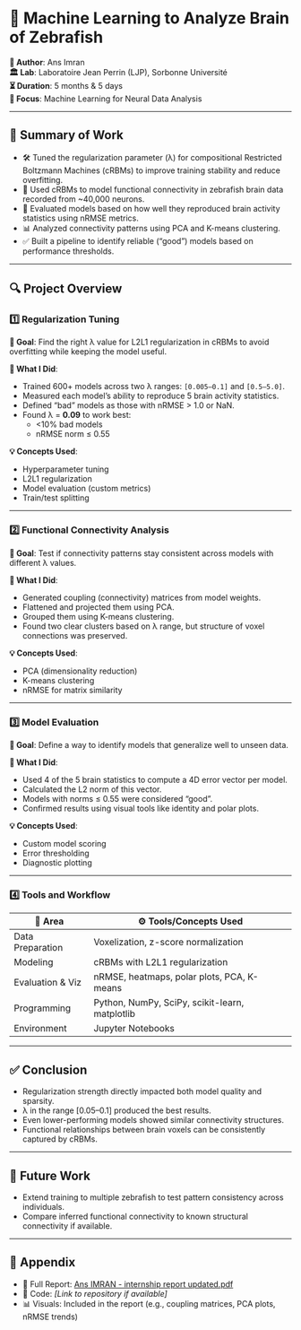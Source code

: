 # 🧠 Machine Learning to Analyze Brain of Zebrafish

**👤 Author**: Ans Imran  
**🏛️ Lab**: Laboratoire Jean Perrin (LJP), Sorbonne Université  
**⏳ Duration**: 5 months & 5 days  
**🔬 Focus**: Machine Learning for Neural Data Analysis  

---

## 📌 Summary of Work

- 🛠️ Tuned the regularization parameter (λ) for compositional Restricted Boltzmann Machines (cRBMs) to improve training stability and reduce overfitting.
- 🧠 Used cRBMs to model functional connectivity in zebrafish brain data recorded from ~40,000 neurons.
- 📏 Evaluated models based on how well they reproduced brain activity statistics using nRMSE metrics.
- 📊 Analyzed connectivity patterns using PCA and K-means clustering.
- ✅ Built a pipeline to identify reliable (“good”) models based on performance thresholds.

---

## 🔍 Project Overview

### 1️⃣ Regularization Tuning

**🎯 Goal**: Find the right λ value for L2L1 regularization in cRBMs to avoid overfitting while keeping the model useful.

**🔧 What I Did**:
- Trained 600+ models across two λ ranges: `[0.005–0.1]` and `[0.5–5.0]`.
- Measured each model’s ability to reproduce 5 brain activity statistics.
- Defined “bad” models as those with nRMSE > 1.0 or NaN.
- Found λ = **0.09** to work best:
  - <10% bad models  
  - nRMSE norm ≤ 0.55

**💡 Concepts Used**:
- Hyperparameter tuning  
- L2L1 regularization  
- Model evaluation (custom metrics)  
- Train/test splitting

---

### 2️⃣ Functional Connectivity Analysis

**🎯 Goal**: Test if connectivity patterns stay consistent across models with different λ values.

**🔧 What I Did**:
- Generated coupling (connectivity) matrices from model weights.
- Flattened and projected them using PCA.
- Grouped them using K-means clustering.
- Found two clear clusters based on λ range, but structure of voxel connections was preserved.

**💡 Concepts Used**:
- PCA (dimensionality reduction)  
- K-means clustering  
- nRMSE for matrix similarity

---

### 3️⃣ Model Evaluation

**🎯 Goal**: Define a way to identify models that generalize well to unseen data.

**🔧 What I Did**:
- Used 4 of the 5 brain statistics to compute a 4D error vector per model.
- Calculated the L2 norm of this vector.
- Models with norms ≤ 0.55 were considered “good”.
- Confirmed results using visual tools like identity and polar plots.

**💡 Concepts Used**:
- Custom model scoring  
- Error thresholding  
- Diagnostic plotting

---

### 4️⃣ Tools and Workflow

| 🧩 Area             | ⚙️ Tools/Concepts Used                           |
|--------------------|--------------------------------------------------|
| Data Preparation   | Voxelization, z-score normalization              |
| Modeling           | cRBMs with L2L1 regularization                   |
| Evaluation & Viz   | nRMSE, heatmaps, polar plots, PCA, K-means      |
| Programming        | Python, NumPy, SciPy, scikit-learn, matplotlib   |
| Environment        | Jupyter Notebooks                                |

---

## ✅ Conclusion

- Regularization strength directly impacted both model quality and sparsity.
- λ in the range [0.05–0.1] produced the best results.
- Even lower-performing models showed similar connectivity structures.
- Functional relationships between brain voxels can be consistently captured by cRBMs.

---

## 🔄 Future Work

- Extend training to multiple zebrafish to test pattern consistency across individuals.
- Compare inferred functional connectivity to known structural connectivity if available.

---

## 📎 Appendix

- 📄 Full Report: [Ans IMRAN - internship report updated.pdf](./Ans%20IMRAN%20-%20internship%20report%20updated.pdf)  
- 🧾 Code: *[Link to repository if available]*  
- 📊 Visuals: Included in the report (e.g., coupling matrices, PCA plots, nRMSE trends)
